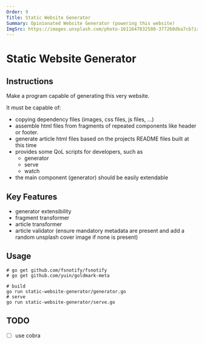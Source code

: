 ```yaml
---
Order: 9
Title: Static Website Generator
Summary: Opinionated Website Generator (powering this website)
ImgSrc: https://images.unsplash.com/photo-1611647832580-377268dba7cb?ixid=M3w2NjYzMTJ8MHwxfHJhbmRvbXx8fHx8fHx8fDE3MjkyNzkxOTh8&ixlib=rb-4.0.3
---
```


# Static Website Generator

## Instructions

Make a program capable of generating this very website.

It must be capable of:

- copying dependency files (images, css files, js files, ...)
- assemble html files from fragments of repeated components like header or footer.
- generate article html files based on the projects README files built at this time
- provides some QoL scripts for developers, such as
  - generator
  - serve
  - watch
- the main component (generator) should be easily extendable

## Key Features

- generator extensibility
- fragment transformer
- article transformer
- article validator (ensure mandatory metadata are present and add a random unsplash cover image if none is present)

## Usage

```shell
# go get github.com/fsnotify/fsnotify
# go get github.com/yuin/goldmark-meta

# build
go run static-website-generator/generator.go
# serve
go run static-website-generator/serve.go
```

## TODO
- [ ] use cobra
